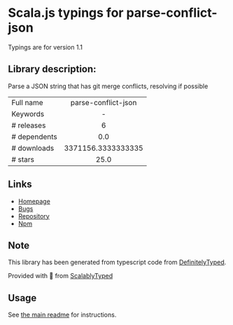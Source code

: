 
# Scala.js typings for parse-conflict-json

Typings are for version 1.1

## Library description:
Parse a JSON string that has git merge conflicts, resolving if possible

|                    |                 |
| ------------------ | :-------------: |
| Full name          | parse-conflict-json |
| Keywords           | - |
| # releases         | 6 |
| # dependents       | 0.0 |
| # downloads        | 3371156.3333333335 |
| # stars            | 25.0 |

## Links
- [Homepage](https://github.com/npm/parse-conflict-json#readme)
- [Bugs](https://github.com/npm/parse-conflict-json/issues)
- [Repository](https://github.com/npm/parse-conflict-json)
- [Npm](https://www.npmjs.com/package/parse-conflict-json)
    


## Note
This library has been generated from typescript code from [DefinitelyTyped](https://definitelytyped.org).

Provided with :purple_heart: from [ScalablyTyped](https://github.com/oyvindberg/ScalablyTyped)

## Usage
See [the main readme](../../readme.md) for instructions.


